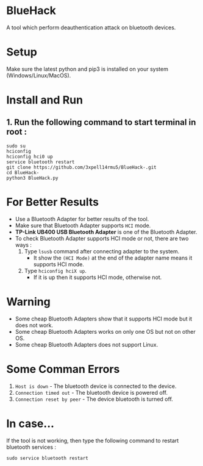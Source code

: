 # BlueHack
A tool which perform deauthentication attack on bluetooth devices.

# Setup
Make sure the latest python and pip3 is installed on your system (Windows/Linux/MacOS).

# Install and Run
## 1. Run the following command to start terminal in root :
   ```
   sudo su
   hciconfig
   hciconfig hci0 up
   service bluetooth restart
   git clone https://github.com/3xpell14rmu5/BlueHack-.git
   cd BlueHack-
   python3 BlueHack.py
   ```
# For Better Results
- Use a Bluetooth Adapter for better results of the tool.
- Make sure that Bluetooth Adapter supports `HCI` mode.
- **TP-Link UB400 USB Bluetooth Adapter** is one of the Bluetooth Adapter.
- To check Bluetooth Adapter supports HCI mode or not, there are two ways :
  1. Type `lsusb` command after connecting adapter to the system.
     - It show the `(HCI Mode)` at the end of the adapter name means it supports HCI mode.
  2. Type `hciconfig hciX up`.
     - If it is up then it supports HCI mode, otherwise not.

# Warning
- Some cheap Bluetooth Adapters show that it supports HCI mode but it does not work.
- Some cheap Bluetooth Adapters works on only one OS but not on other OS.
- Some cheap Bluetooth Adapters does not support Linux.

# Some Comman Errors
1. `Host is down` - The bluetooth device is connected to the device.
2. `Connection timed out` - The bluetooth device is powered off.
3. `Connection reset by peer` - The device bluetooth is turned off.

# In case...
If the tool is not working, then type the following command to restart bluetooth services :
```
sudo service bluetooth restart
```
